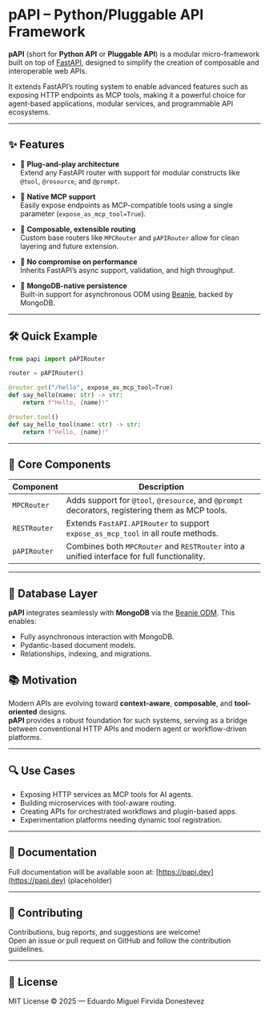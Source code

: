 # pAPI – Python/Pluggable API Framework

**pAPI** (short for **Python API** or **Pluggable API**) is a modular micro-framework built on top of [FastAPI](https://fastapi.tiangolo.com/), designed to simplify the creation of composable and interoperable web APIs.

It extends FastAPI’s routing system to enable advanced features such as exposing HTTP endpoints as MCP tools, making it a powerful choice for agent-based applications, modular services, and programmable API ecosystems.

---

## ✨ Features

- 🔌 **Plug-and-play architecture**  
  Extend any FastAPI router with support for modular constructs like `@tool`, `@resource`, and `@prompt`.

- 🧠 **Native MCP support**  
  Easily expose endpoints as MCP-compatible tools using a single parameter (`expose_as_mcp_tool=True`).

- 🧩 **Composable, extensible routing**  
  Custom base routers like `MPCRouter` and `pAPIRouter` allow for clean layering and future extension.

- 🚀 **No compromise on performance**  
  Inherits FastAPI’s async support, validation, and high throughput.

- 🍃 **MongoDB-native persistence**  
  Built-in support for asynchronous ODM using [Beanie](https://github.com/roman-right/beanie), backed by MongoDB.

---

## 🛠️ Quick Example

```python
from papi import pAPIRouter

router = pAPIRouter()

@router.get("/hello", expose_as_mcp_tool=True)
def say_hello(name: str) -> str:
    return f"Hello, {name}!"

@router.tool()
def say_hello_tool(name: str) -> str:
    return f"Hello, {name}!"
```

---

## 🧱 Core Components

| Component       | Description |
|------------------|-------------|
| `MPCRouter`      | Adds support for `@tool`, `@resource`, and `@prompt` decorators, registering them as MCP tools. |
| `RESTRouter`     | Extends `FastAPI.APIRouter` to support `expose_as_mcp_tool` in all route methods. |
| `pAPIRouter`         | Combines both `MPCRouter` and `RESTRouter` into a unified interface for full functionality. |

---

## 🧬 Database Layer

**pAPI** integrates seamlessly with **MongoDB** via the [Beanie ODM](https://beanie-odm.dev/). This enables:

- Fully asynchronous interaction with MongoDB.
- Pydantic-based document models.
- Relationships, indexing, and migrations.

## 📚 Motivation

Modern APIs are evolving toward **context-aware**, **composable**, and **tool-oriented** designs.  
**pAPI** provides a robust foundation for such systems, serving as a bridge between conventional HTTP APIs and modern agent or workflow-driven platforms.

---

## 🔍 Use Cases

- Exposing HTTP services as MCP tools for AI agents.
- Building microservices with tool-aware routing.
- Creating APIs for orchestrated workflows and plugin-based apps.
- Experimentation platforms needing dynamic tool registration.

---

## 🧾 Documentation

Full documentation will be available soon at: [https://papi.dev](https://papi.dev) (placeholder)

---

## 🤝 Contributing

Contributions, bug reports, and suggestions are welcome!  
Open an issue or pull request on GitHub and follow the contribution guidelines.

---

## 🪪 License

MIT License © 2025 — Eduardo Miguel Firvida Donestevez
